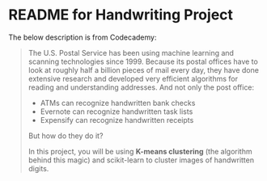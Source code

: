 # README for Handwriting Project

The below description is from Codecademy:
> The U.S. Postal Service has been using machine learning and scanning 
> technologies since 1999. Because its postal offices have to look at
> roughly half a billion pieces of mail every day, they have done extensive
> research and developed very efficient algorithms for reading and 
> understanding addresses. And not only the post office:
> - ATMs can recognize handwritten bank checks
> - Evernote can recognize handwritten task lists
> - Expensify can recognize handwritten receipts  
> 
> But how do they do it?
> 
> In this project, you will be using **K-means clustering** (the algorithm 
> behind this magic) and scikit-learn to cluster images of handwritten digits.